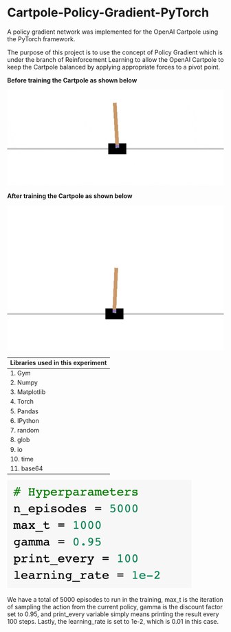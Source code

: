 # Cartpole-Policy-Gradient-PyTorch
A policy gradient network was implemented for the OpenAI Cartpole using the PyTorch framework.

The purpose of this project is to use the concept of Policy Gradient which is under the branch of Reinforcement Learning to allow the OpenAI Cartpole to keep the Cartpole balanced by applying appropriate forces to a pivot point.

**Before training the Cartpole as shown below**

![](https://github.com/harrisloi/Cartpole-Policy-Gradient-PyTorch/blob/main/Images/Untrained%20Cartpole.gif)

**After training the Cartpole as shown below**

![](https://github.com/harrisloi/Cartpole-Policy-Gradient-PyTorch/blob/main/Images/Trained%20Cartpole.gif)

| Libraries used in this experiment  |
| ------------- |
| 1. Gym | 
| 2. Numpy |
| 3. Matplotlib |
| 4. Torch |
| 5. Pandas |
| 6. IPython |
| 7. random |
| 8. glob |
| 9. io |
| 10. time |
| 11. base64 |

![Hyperparameters for the policy gradient approach](https://github.com/harrisloi/Cartpole-Policy-Gradient-PyTorch/blob/main/Images/Hyperparameters.png) 

We have a total of 5000 episodes to run in the training, max_t is the iteration of sampling the action from the current policy, gamma is the discount factor set to 0.95, and print_every variable simply means printing the result every 100 steps. Lastly, the learning_rate is set to 1e-2, which is 0.01 in this case.



